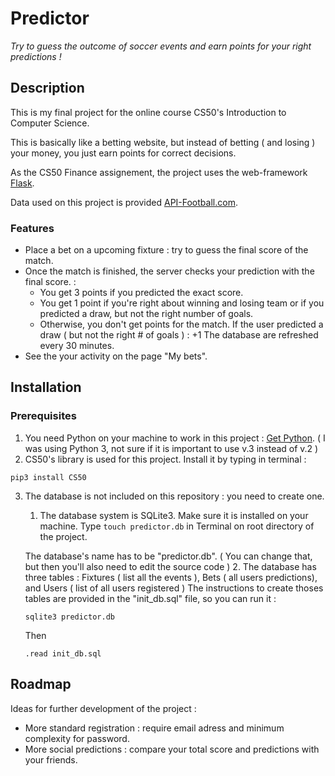 # Predictor

 *Try to guess the outcome of soccer events and earn points for your right predictions !*

## Description

 This is my final project for the online course CS50's Introduction to Computer Science.

 This is basically like a betting website, but instead of betting ( and losing ) your money, you just earn points for correct decisions.

 As the CS50 Finance assignement, the project uses the web-framework [Flask](https://www.palletsprojects.com/p/flask/). 

Data used on this project is provided [API-Football.com](https://www.api-football.com/documentation).

### Features

* Place a bet on a upcoming fixture : try to guess the final score of the match.
* Once the match is finished, the server checks your prediction with the final score. : 
  - You get 3 points if you predicted the exact score. 
  - You get 1 point if you're right about winning and losing team or if you predicted a draw, but not the right number of goals.
  - Otherwise, you don't get points for the match. 
If the user predicted a draw ( but not the right # of goals ) : +1
The database are refreshed every 30 minutes.
* See the your activity on the page "My bets". 


## Installation


### Prerequisites
1. You need Python on your machine to work in this project : [Get Python](https://www.python.org/downloads/). ( I was using Python 3, not sure if it is important to use v.3 instead of v.2 )
2. CS50's library is used for this project. Install it by typing in terminal : 

  `pip3 install CS50`
  
3. The database is not included on this repository : you need to create one.
    1. The database system is SQLite3. Make sure it is installed on your machine. 
    Type `touch predictor.db` in Terminal on root directory of the project.

    The database's name has to be "predictor.db". ( You can change that, but then you'll also need to edit the source code )
    2. The database has three tables : Fixtures ( list all the events ), Bets ( all users predictions), and Users ( list of all users registered )
    The instructions to create thoses tables are provided in the "init_db.sql" file, so you can run it : 
    
    `sqlite3 predictor.db`
    
    Then

    `.read init_db.sql`




## Roadmap
Ideas for further development of the project :

* More standard registration : require email adress and minimum complexity for password. 
* More social predictions : compare your total score and predictions with your friends.